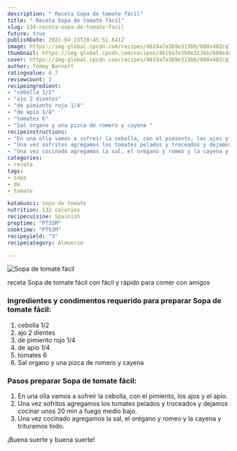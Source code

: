 ```yaml
---
description: " Receta Sopa de tomate fácil"
title: " Receta Sopa de tomate fácil"
slug: 134-receta-sopa-de-tomate-facil
future: true
publishDate: 2021-04-23T20:45:51.641Z
image: https://img-global.cpcdn.com/recipes/4619a7e3b9e313bb/680x482cq70/sopa-de-tomate-facil-foto-principal.jpg
thumbnail: https://img-global.cpcdn.com/recipes/4619a7e3b9e313bb/680x482cq70/sopa-de-tomate-facil-foto-principal.jpg
cover: https://img-global.cpcdn.com/recipes/4619a7e3b9e313bb/680x482cq70/sopa-de-tomate-facil-foto-principal.jpg
author: Tommy Barnett
ratingvalue: 4.7
reviewcount: 3
recipeingredient:
- "cebolla 1/2"
- "ajo 2 dientes"
- "de pimiento rojo 1/4"
- "de apio 1/4"
- "tomates 6"
- "Sal organo y una pizca de romero y cayena "
recipeinstructions:
- "En una olla vamos a sofreír la cebolla, con el pimiento, los ajos y el apio."
- "Una vez sofritos agregamos los tomates pelados y troceados y dejamos cocinar unos 20 min a fuego medio bajo."
- "Una vez cocinado agregamos la sal, el orégano y romeo y la cayena y trituramos todo."
categories:
- receta
tags:
- sopa
- de
- tomate

katakunci: sopa de tomate 
nutrition: 132 calories
recipecuisine: Spainish
preptime: "PT35M"
cooktime: "PT53M"
recipeyield: "3"
recipecategory: Almuerzo

---
```



![Sopa de tomate fácil](https://img-global.cpcdn.com/recipes/4619a7e3b9e313bb/680x482cq70/sopa-de-tomate-facil-foto-principal.jpg)

receta Sopa de tomate fácil con fácil y rápido para comer con amigos

<!--inarticleads1-->

### Ingredientes y condimentos requerido para preparar Sopa de tomate fácil:

1. cebolla 1/2
1. ajo 2 dientes
1. de pimiento rojo 1/4
1. de apio 1/4
1. tomates 6
1. Sal organo y una pizca de romero y cayena 



<!--inarticleads2-->

### Pasos preparar Sopa de tomate fácil:

1. En una olla vamos a sofreír la cebolla, con el pimiento, los ajos y el apio.
1. Una vez sofritos agregamos los tomates pelados y troceados y dejamos cocinar unos 20 min a fuego medio bajo.
1. Una vez cocinado agregamos la sal, el orégano y romeo y la cayena y trituramos todo.



¡Buena suerte y buena suerte!

